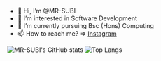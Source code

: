 - 👋 Hi, I’m @MR-SUBI
- 👀 I’m interested in Software Development
- 🌱 I’m currently pursuing Bsc (Hons) Computing
- 📫 How to reach me? => [Instagram](https://www.instagram.com/subi_bantawa/)

![MR-SUBI's GitHub stats](https://github-readme-stats.vercel.app/api?username=MR-SUBI&show_icons=true&theme=radical)
![Top Langs](https://github-readme-stats.vercel.app/api/top-langs/?username=MR-SUBI&layout=compact&theme=radical)

<!---
MR-SUBI/MR-SUBI is a ✨ special ✨ repository because its `README.md` (this file) appears on your GitHub profile.
You can click the Preview link to take a look at your changes.
--->
